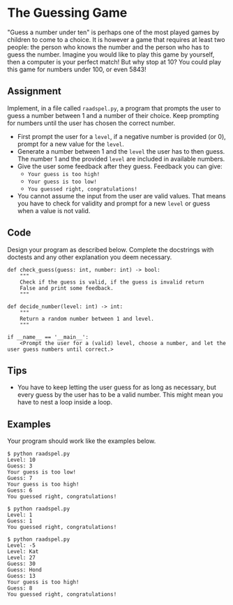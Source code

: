 # The Guessing Game

"Guess a number under ten" is perhaps one of the most played games by children to come to a choice. It is however a game that requires at least two people: the person who knows the number and the person who has to guess the number.
Imagine you would like to play this game by yourself, then a computer is your perfect match! But why stop at 10? You could play this game for numbers under 100, or even 5843!

## Assignment

Implement, in a file called `raadspel.py`, a program that prompts the user to guess a number between 1 and a number of their choice.
Keep prompting for numbers until the user has chosen the correct number.

* First prompt the user for a `level`, if a negative number is provided (or 0), prompt for a new value for the `level`.
* Generate a number between 1 and the `level` the user has to then guess. The number 1 and the provided `level` are included in available numbers.
* Give the user some feedback after they guess. Feedback you can give:
    * `Your guess is too high!`
    * `Your guess is too low!`
    * `You guessed right, congratulations!`
* You cannot assume the input from the user are valid values. That means you have to check for validity and prompt for a new `level` or guess when a value is not valid.

## Code

Design your program as described below. Complete the docstrings with doctests and any other explanation you deem necessary.

    def check_guess(guess: int, number: int) -> bool:
        """
        Check if the guess is valid, if the guess is invalid return 
        False and print some feedback.
        """

    def decide_number(level: int) -> int:
        """
        Return a random number between 1 and level.
        """

    if __name__ == '__main__':
        <Prompt the user for a (valid) level, choose a number, and let the user guess numbers until correct.>

## Tips

* You have to keep letting the user guess for as long as necessary, but every guess by the user has to be a valid number. This might mean you have to nest a loop inside a loop.

## Examples

Your program should work like the examples below.

    $ python raadspel.py
    Level: 10
    Guess: 3
    Your guess is too low!
    Guess: 7
    Your guess is too high!
    Guess: 6
    You guessed right, congratulations!

    $ python raadspel.py
    Level: 1
    Guess: 1
    You guessed right, congratulations!

    $ python raadspel.py
    Level: -5
    Level: Kat
    Level: 27
    Guess: 30
    Guess: Hond
    Guess: 13
    Your guess is too high!
    Guess: 8
    You guessed right, congratulations!
